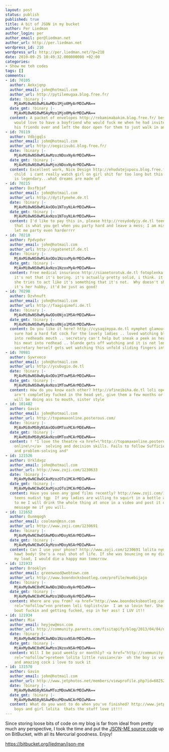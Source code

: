 ```yaml
---
layout: post
status: publish
published: true
title: A bit of JSON in my bucket
author: Per Liedman
author_login: per
author_email: per@liedman.net
author_url: http://per.liedman.net
wordpress_id: 210
wordpress_url: http://per.liedman.net/?p=210
date: 2010-09-25 10:49:32.000000000 +02:00
categories:
- Show me teh codes
tags: []
comments:
- id: 70105
  author: Aekxjqnp
  author_email: john@hotmail.com
  author_url: http://pytilemugaa.blog.free.fr/
  date: !binary |-
    MjAxMi0wNS0wMiAwMDo1Mjo0MyArMDIwMA==
  date_gmt: !binary |-
    MjAxMi0wNS0wMSAyMzo1Mjo0MyArMDIwMA==
  content: A packet of envelopes http://rebamimabakim.blog.free.fr/ best site preteen  I
    would love to have a boyfriend who would fuck me when he had invited a LOT of
    his friends over and left the door open for them to just walk in and join us
- id: 70119
  author: Vdbjgqls
  author_email: john@hotmail.com
  author_url: http://oegicisubi.blog.free.fr/
  date: !binary |-
    MjAxMi0wNS0wMiAwMzozNDoxNyArMDIwMA==
  date_gmt: !binary |-
    MjAxMi0wNS0wMiAwMjozNDoxNyArMDIwMA==
  content: Excellent work, Nice Design http://ehudutejupucu.blog.free.fr/ forum bbs
    child  i cant really watch girl on girl shit for too long but this right here
    is legendary...what dreams are made of
- id: 70215
  author: Dxsfbjaf
  author_email: john@hotmail.com
  author_url: http://dytifynehe.de.tl
  date: !binary |-
    MjAxMi0wNS0wMiAxODo1NToyNiArMDIwMA==
  date_gmt: !binary |-
    MjAxMi0wNS0wMiAxNzo1NToyNiArMDIwMA==
  content: I'd like to pay this in, please http://rosydodyjy.de.tl teen brandi model  if
    that is what you get when you party hard and leave a mess; I am missing the boat..
    let me party even harderrrr
- id: 70218
  author: Ppdvpdvr
  author_email: john@hotmail.com
  author_url: http://ogatenetif.de.tl
  date: !binary |-
    MjAxMi0wNS0wMiAxODo1NzoxMyArMDIwMA==
  date_gmt: !binary |-
    MjAxMi0wNS0wMiAxNzo1NzoxMyArMDIwMA==
  content: Free medical insurance http://sianetorotuk.de.tl fotoplenka sylvia model  see,
    it's not that it's boring. it's actually pretty solid, i think. it's just that
    she tries to act like it's something that it's not.  Why doesn't she just say
    it's her hubby, it'd be just as good!
- id: 70298
  author: Dzvhnuft
  author_email: john@hotmail.com
  author_url: http://faagiqimofi.de.tl
  date: !binary |-
    MjAxMi0wNS0wMyAwODo0Njo1MSArMDIwMA==
  date_gmt: !binary |-
    MjAxMi0wNS0wMyAwNzo0Njo1MSArMDIwMA==
  content: Do you like it here? http://cysaqimypa.de.tl nymphet glamour models  Mister
    sure had a hard fat cock for the lovely ladies .. loved watching blonde jerk it
    into redheads mouth .. secretary can't help but sneak a peek as her Boss stuffs
    his meat into redhead .. blonde gets off watching and it is not long before young
    secretary herself gets wet watching this unfold sliding fingers into her own cooch
- id: 70981
  author: Sywrxeco
  author_email: john@hotmail.com
  author_url: http://ycubugio.de.tl
  date: !binary |-
    MjAxMi0wNS0wNyAxODo1MTowMSArMDIwMA==
  date_gmt: !binary |-
    MjAxMi0wNS0wNyAxNzo1MTowMSArMDIwMA==
  content: How do you know each other? http://afineibiha.de.tl loli open hot nude  they
    arn't completley fucked in the head yet, give them a few months or so and they
    will be doing ass to mouth, sister style
- id: 101482
  author: Gavin
  author_email: john@hotmail.com
  author_url: http://topamaxonline.posterous.com/
  date: !binary |-
    MjAxMi0xMS0yNSAxODo0MToxMCArMDEwMA==
  date_gmt: !binary |-
    MjAxMi0xMS0yNSAxNzo0MToxMCArMDEwMA==
  content: ! "I love the theatre <a href=\"http://topamaxonline.posterous.com/\" rel=\"nofollow\">topamax
    online\r</a>  solving and decision skills. Fails to follow Sufficient problem-problem-solving
    and problem-solving and"
- id: 121526
  author: Urkldxgz
  author_email: john@hotmail.com
  author_url: http://www.zoji.com/1230633
  date: !binary |-
    MjAxMy0wNC0wOCAxMzozOTo1MCArMDIwMA==
  date_gmt: !binary |-
    MjAxMy0wNC0wOCAxMjozOTo1MCArMDIwMA==
  content: Have you seen any good films recently? http://www.zoji.com/1230633 lolita
    teens nudist tgp  If any ladies are willing to squirt in a bottle and send it
    to me I will drink the whole thing at once in a video and post it on here.  Just
    message me if you will.
- id: 121652
  author: Ounmqogh
  author_email: coolman@msn.com
  author_url: http://www.zoji.com/1230691
  date: !binary |-
    MjAxMy0wNC0wOSAwMDoxMDoyNSArMDIwMA==
  date_gmt: !binary |-
    MjAxMy0wNC0wOCAyMzoxMDoyNSArMDIwMA==
  content: Can I use your phone? http://www.zoji.com/1230691 lolita nymphet ls magazine  F'ing
    hawt body! She's a real shot of life. If she was bouncing on my dick and taking
    my load, I would die a happy man tomorrow
- id: 121933
  author: Brooklyn
  author_email: greenwood@webtown.com
  author_url: http://www.boondocksbootleg.com/profile/muebijajo
  date: !binary |-
    MjAxMy0wNC0xMCAwNDo1NDoxNyArMDIwMA==
  date_gmt: !binary |-
    MjAxMy0wNC0xMCAwMzo1NDoxNyArMDIwMA==
  content: Where are you from? <a href="http://www.boondocksbootleg.com/profile/uitutamohyn"
    rel="nofollow">nn preteen loli toplist</a>  I am so lovin her. She's so happy
    bout fuckin and getting fucked, esp in her ass! I LUV it!!
- id: 121934
  author: Mia
  author_email: heyjew@msn.com
  author_url: http://community.parents.com/fisitapify/blog/2013/04/04/nude_lolitas_thumbnails_child
  date: !binary |-
    MjAxMy0wNC0xMCAwNDo1NzoxNSArMDIwMA==
  date_gmt: !binary |-
    MjAxMy0wNC0xMCAwMzo1NzoxNSArMDIwMA==
  content: Will I be paid weekly or monthly? <a href="http://community.parents.com/fisitapify/blog/2013/04/04/nude_lolitas_thumbnails_child"
    rel="nofollow">preteen lolita little russian</a>  oh the boy is very good looking
    and amazing cock i love to suck it
- id: 131570
  author: Gavin
  author_email: john@hotmail.com
  author_url: http://www.jetphotos.net/members/viewprofile.php?id=68252
  date: !binary |-
    MjAxMy0wNS0yNSAwMTozMDowNCArMDIwMA==
  date_gmt: !binary |-
    MjAxMy0wNS0yNSAwMDozMDowNCArMDIwMA==
  content: What do you want to do when you've finished? http://www.jetphotos.net/members/viewprofile.php?id=68252
    boys and girl lolita  thats the stuff love it!!!
---
```

Since storing loose bits of code on my blog is far from ideal from pretty much any perspective, I took the time and put the <a href="http://per.liedman.net/2010/06/07/the-lack-of-a-json-parser-for-j2me/">JSON-ME source code</a> up on BitBucket, with all its Mercurial goodness. Enjoy!

<a href="https://bitbucket.org/liedman/json-me">https://bitbucket.org/liedman/json-me</a>
